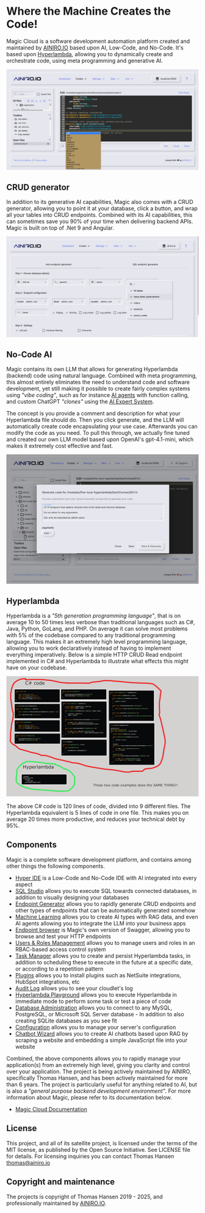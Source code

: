 
# Where the Machine Creates the Code!

Magic Cloud is a software development automation platform created and maintained by [AINIRO.IO](https://ainiro.io) based upon AI, Low-Code, and No-Code. It's based upon [Hyperlambda](https://docs.ainiro.io/hyperlambda/), allowing you to dynamically create and orchestrate code, using meta programming and generative AI.

![Editing code in HyperIDE](https://raw.githubusercontent.com/polterguy/polterguy.github.io/master/images/hyper-ide-actions.jpg)

## CRUD generator

In addition to its generative AI capabilities, Magic also comes with a CRUD generator, allowing you to point it at your database, click a button, and wrap all your tables into CRUD endpoints. Combined with its AI capabilities, this can sometimes save you 90% of your time when delivering backend APIs. Magic is built on top of .Net 9 and Angular.

![CRUD generator](https://raw.githubusercontent.com/polterguy/polterguy.github.io/master/images/backend-crud.jpg)

## No-Code AI

Magic contains its own LLM that allows for generating Hyperlambda (backend) code using natural language. Combined with meta programming, this almost entirely eliminates the need to understand code and software development, yet still making it possible to create fairly complex systems using _"vibe coding"_, such as for instance [AI agents](https://ainiro.io/ai-agents) with function calling, and custom ChatGPT _"clones"_ using the [AI Expert System](https://ainiro.io/ai-expert-system).

The concept is you provide a comment and description for what your Hyperlambda file should do. Then you click generate, and the LLM will automatically create code encapsulating your use case. Afterwards you can modify the code as you need. To pull this through, we actually fine tuned and created our own LLM model based upon OpenAI's gpt-4.1-mini, which makes it extremely cost effective and fast.

![AI code generator](https://raw.githubusercontent.com/polterguy/polterguy.github.io/master/images/ai-generated-code.png)

## Hyperlambda

Hyperlambda is a _"5th generation programming language"_, that is on average 10 to 50 times less verbose than traditional languages such as C#, Java, Python, GoLang, and PHP. On average it can solve most problems with 5% of the codebase compared to any traditional programming language. This makes it an extremely high level programming language, allowing you to work declaratively instead of having to implement everything imperatively. Below is a simple HTTP CRUD Read endpoint implemented in C# and Hyperlambda to illustrate what effects this might have on your codebase.

![Hyperlambda versus C#](https://raw.githubusercontent.com/polterguy/polterguy.github.io/master/images/csharp-versus-hyperlambda.png)

The above C# code is 120 lines of code, divided into 9 different files. The Hyperlambda equivalent is 5 lines of code in one file. This makes you on average 20 times more productive, and reduces your technical debt by 95%.

## Components

Magic is a complete software development platform, and contains among other things the following components.

* [Hyper IDE](https://docs.ainiro.io/dashboard/hyper-ide/) is a Low-Code and No-Code IDE with AI integrated into every aspect
* [SQL Studio](https://docs.ainiro.io/dashboard/sql-studio/) allows you to execute SQL towards connected databases, in addition to visually designing your databases
* [Endpoint Generator](https://docs.ainiro.io/dashboard/endpoint-generator/) allows you to rapidly generate CRUD endpoints and other types of endpoints that can be automatically generated somehow
* [Machine Learning](https://docs.ainiro.io/dashboard/machine-learning/) allows you to create AI types with RAG data, and even AI agents allowing you to integrate the LLM into your business apps
* [Endpoint browser](https://docs.ainiro.io/dashboard/endpoints/) is Magic's own version of Swagger, allowing you to browse and test your HTTP endpoints
* [Users & Roles Management](https://docs.ainiro.io/dashboard/users-roles/) allows you to manage users and roles in an RBAC-based access control system
* [Task Manager](https://docs.ainiro.io/dashboard/task-manager/) allows you to create and persist Hyperlambda tasks, in addition to scheduling these to execute in the future at a specific date, or according to a repetition pattern
* [Plugins](https://docs.ainiro.io/dashboard/plugins/) allows you to install plugins such as NetSuite integrations, HubSpot integrations, etc
* [Audit Log](https://docs.ainiro.io/dashboard/log/) allows you to see your cloudlet's log
* [Hyperlambda Playground](https://docs.ainiro.io/dashboard/hyperlambda-playground/) allows you to execute Hyperlambda in immediate mode to perform some task or test a piece of code
* [Database Administration](https://docs.ainiro.io/dashboard/databases/) allows you to connect to any MySQL, PostgreSQL, or Microsoft SQL Server database - In addition to also creating SQLite databases as you see fit
* [Configuration](https://docs.ainiro.io/dashboard/configuration/) allows you to manage your server's configuration
* [Chatbot Wizard](https://docs.ainiro.io/dashboard/chatbot-wizard/) allows you to create AI chatbots based upon RAG by scraping a website and embedding a simple JavaScript file into your website

Combined, the above components allows you to rapidly manage your application(s) from an extremely high level, giving you clarity and control over your application. The project is being actively maintained by AINIRO, specifically Thomas Hansen, and has been actively maintained for more than 6 years. The project is particularly useful for anything related to AI, but is also a _"general purpose backend development environment"_. For more information about Magic, please refer to its documentation below.

* [Magic Cloud Documentation](https://docs.ainiro.io)

## License

This project, and all of its satellite project, is licensed under the terms of the MIT license, as published by the Open Source Initiative. See LICENSE file for details. For licensing inquiries you can contact Thomas Hansen thomas@ainiro.io

## Copyright and maintenance

The projects is copyright of Thomas Hansen 2019 - 2025, and professionally maintained by [AINIRO.IO](https://ainiro.io).
